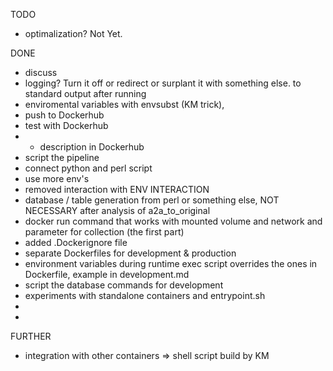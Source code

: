 TODO

- optimalization? Not Yet.

DONE

- discuss 
- logging? Turn it off or redirect or surplant it with something else. to standard output after running
- enviromental variables with envsubst (KM trick),
- push to Dockerhub
- test with Dockerhub
- - description in Dockerhub
- script the pipeline
- connect python and perl script
- use more env's
- removed interaction with ENV INTERACTION
- database / table generation from perl or something else, NOT NECESSARY after analysis of a2a_to_original
- docker run command that works with mounted volume and network and parameter for collection (the first part)
- added .Dockerignore file
- separate Dockerfiles for development & production
- environment variables during runtime exec script overrides the ones in Dockerfile, example in development.md
- script the database commands for development
- experiments with standalone containers and entrypoint.sh
- 
- 

FURTHER
- integration with other containers => shell script build by KM
